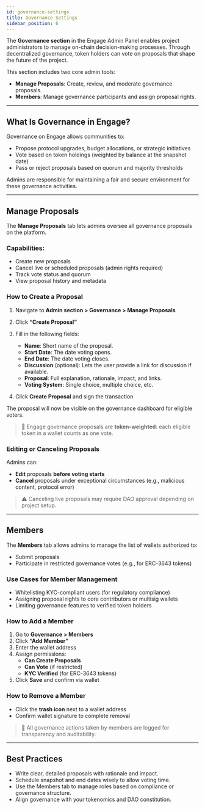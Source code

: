 ```yaml
---
id: governance-settings
title: Governance Settings
sidebar_position: 6
---
```


The **Governance section** in the Engage Admin Panel enables project administrators to manage on-chain decision-making processes. Through decentralized governance, token holders can vote on proposals that shape the future of the project.

This section includes two core admin tools:
- **Manage Proposals**: Create, review, and moderate governance proposals.
- **Members**: Manage governance participants and assign proposal rights.

---

## What Is Governance in Engage?

Governance on Engage allows communities to:
- Propose protocol upgrades, budget allocations, or strategic initiatives
- Vote based on token holdings (weighted by balance at the snapshot date)
- Pass or reject proposals based on quorum and majority thresholds

Admins are responsible for maintaining a fair and secure environment for these governance activities.

---

## Manage Proposals

The **Manage Proposals** tab lets admins oversee all governance proposals on the platform.

### Capabilities:

- Create new proposals
- Cancel live or scheduled proposals (admin rights required)
- Track vote status and quorum
- View proposal history and metadata

### How to Create a Proposal

1. Navigate to **Admin section > Governance > Manage Proposals**
2. Click **“Create Proposal”**
3. Fill in the following fields:
   - **Name**: Short name of the proposal.
   - **Start Date**: The date voting opens.
   - **End Date**: The date voting closes.
   - **Discussion** (optional): Lets the user provide a link for discussion if available.
   - **Proposal**: Full explanation, rationale, impact, and links.
   - **Voting System**: Single choice, multiple choice, etc.

4. Click **Create Proposal** and sign the transaction

The proposal will now be visible on the governance dashboard for eligible voters.

> 📌 Engage governance proposals are **token-weighted**: each eligible token in a wallet counts as one vote.

### Editing or Canceling Proposals

Admins can:
- **Edit** proposals **before voting starts**
- **Cancel** proposals under exceptional circumstances (e.g., malicious content, protocol error)

> ⚠️ Canceling live proposals may require DAO approval depending on project setup.

---

## Members

The **Members** tab allows admins to manage the list of wallets authorized to:
- Submit proposals
- Participate in restricted governance votes (e.g., for ERC-3643 tokens)

### Use Cases for Member Management

- Whitelisting KYC-compliant users (for regulatory compliance)
- Assigning proposal rights to core contributors or multisig wallets
- Limiting governance features to verified token holders

### How to Add a Member

1. Go to **Governance > Members**
2. Click **“Add Member”**
3. Enter the wallet address
4. Assign permissions:
   - **Can Create Proposals**
   - **Can Vote** (if restricted)
   - **KYC Verified** (for ERC-3643 tokens)
5. Click **Save** and confirm via wallet

### How to Remove a Member

- Click the **trash icon** next to a wallet address
- Confirm wallet signature to complete removal

> 🧠 All governance actions taken by members are logged for transparency and auditability.

---

## Best Practices

- Write clear, detailed proposals with rationale and impact.
- Schedule snapshot and end dates wisely to allow voting time.
- Use the Members tab to manage roles based on compliance or governance structure.
- Align governance with your tokenomics and DAO constitution.